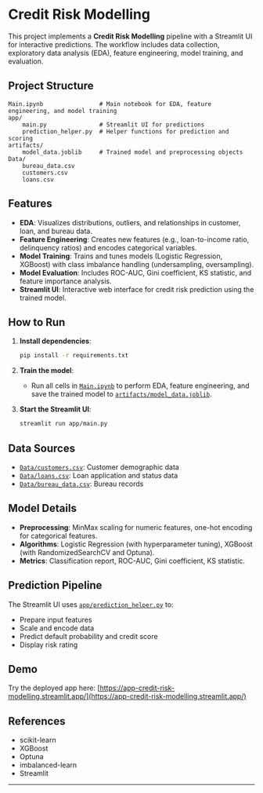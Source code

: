 # Credit Risk Modelling

This project implements a **Credit Risk Modelling** pipeline with a Streamlit UI for interactive predictions. The workflow includes data collection, exploratory data analysis (EDA), feature engineering, model training, and evaluation.

## Project Structure

```
Main.ipynb                # Main notebook for EDA, feature engineering, and model training
app/
    main.py               # Streamlit UI for predictions
    prediction_helper.py  # Helper functions for prediction and scoring
artifacts/
    model_data.joblib     # Trained model and preprocessing objects
Data/
    bureau_data.csv
    customers.csv
    loans.csv
```

## Features

- **EDA**: Visualizes distributions, outliers, and relationships in customer, loan, and bureau data.
- **Feature Engineering**: Creates new features (e.g., loan-to-income ratio, delinquency ratios) and encodes categorical variables.
- **Model Training**: Trains and tunes models (Logistic Regression, XGBoost) with class imbalance handling (undersampling, oversampling).
- **Model Evaluation**: Includes ROC-AUC, Gini coefficient, KS statistic, and feature importance analysis.
- **Streamlit UI**: Interactive web interface for credit risk prediction using the trained model.

## How to Run

1. **Install dependencies**:
    ```sh
    pip install -r requirements.txt
    ```

2. **Train the model**:
    - Run all cells in [`Main.ipynb`](Main.ipynb) to perform EDA, feature engineering, and save the trained model to [`artifacts/model_data.joblib`](artifacts/model_data.joblib).

3. **Start the Streamlit UI**:
    ```sh
    streamlit run app/main.py
    ```

## Data Sources

- [`Data/customers.csv`](Data/customers.csv): Customer demographic data
- [`Data/loans.csv`](Data/loans.csv): Loan application and status data
- [`Data/bureau_data.csv`](Data/bureau_data.csv): Bureau records

## Model Details

- **Preprocessing**: MinMax scaling for numeric features, one-hot encoding for categorical features.
- **Algorithms**: Logistic Regression (with hyperparameter tuning), XGBoost (with RandomizedSearchCV and Optuna).
- **Metrics**: Classification report, ROC-AUC, Gini coefficient, KS statistic.

## Prediction Pipeline

The Streamlit UI uses [`app/prediction_helper.py`](app/prediction_helper.py) to:
- Prepare input features
- Scale and encode data
- Predict default probability and credit score
- Display risk rating

## Demo

Try the deployed app here: [https://app-credit-risk-modelling.streamlit.app/](https://app-credit-risk-modelling.streamlit.app/)

## References

- scikit-learn
- XGBoost
- Optuna
- imbalanced-learn
- Streamlit

---